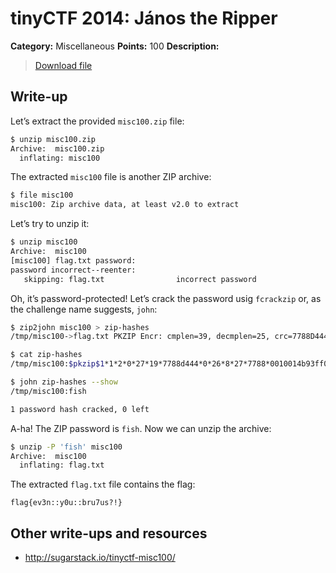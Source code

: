 # tinyCTF 2014: János the Ripper

**Category:** Miscellaneous
**Points:** 100
**Description:**

> [Download file](misc100.zip)

## Write-up

Let’s extract the provided `misc100.zip` file:

```bash
$ unzip misc100.zip
Archive:  misc100.zip
  inflating: misc100
```

The extracted `misc100` file is another ZIP archive:

```bash
$ file misc100
misc100: Zip archive data, at least v2.0 to extract
```

Let’s try to unzip it:

```bash
$ unzip misc100
Archive:  misc100
[misc100] flag.txt password:
password incorrect--reenter:
   skipping: flag.txt                incorrect password
```

Oh, it’s password-protected! Let’s crack the password usig `fcrackzip` or, as the challenge name suggests, `john`:

```bash
$ zip2john misc100 > zip-hashes
/tmp/misc100->flag.txt PKZIP Encr: cmplen=39, decmplen=25, crc=7788D444

$ cat zip-hashes
/tmp/misc100:$pkzip$1*1*2*0*27*19*7788d444*0*26*8*27*7788*0010014b93ff03ee9cfad31283a15788578cbf41aa418716f685fe4002da73ca1fac169789443a*$/pkzip$

$ john zip-hashes --show
/tmp/misc100:fish

1 password hash cracked, 0 left
```

A-ha! The ZIP password is `fish`. Now we can unzip the archive:

```bash
$ unzip -P 'fish' misc100
Archive:  misc100
  inflating: flag.txt
```

The extracted `flag.txt` file contains the flag:

```
flag{ev3n::y0u::bru7us?!}
```

## Other write-ups and resources

* <http://sugarstack.io/tinyctf-misc100/>
